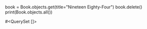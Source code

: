book = Book.objects.get(title="Nineteen Eighty-Four")
book.delete()
print(Book.objects.all())

#<QuerySet []>